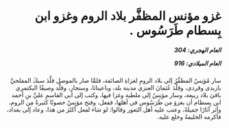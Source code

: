 <h1 dir="rtl">غزو مؤنس المظفَّر بلاد الروم وغزو ابن بِسطام طَرَسُوس .</h1>

<h5 dir="rtl">العام الهجري:  304

العام الميلادي: 916

</h5>

<p dir="rtl">سار مُؤنِسٌ المظفَّرُ إلى بلاد الرومِ لغزاةِ الصائفة، فلمَّا صار بالموصل قلَّدَ سبكَ المفلحيَّ بازبدى وقردى، وقلَّدَ عُثمانَ العنزي مدينة بلد، وباعيناثا، وسنجار، وقلَّد وصيفًا البكتمري باقيَ بلاد ربيعة، وسار مؤنِسٌ إلى ملطية وغزا فيها، وكتب إلى أبي القاسمِ عليِّ بنِ أحمد ابن بِسطام أن يغزوَ من طَرَسُوس في أهلها، ففعل، وفتح مؤنِسٌ حصونًا كثيرةً مِن الروم، وأثر آثارًا جميلةً، وعتب عليه أهل الثغور وقالوا: لو شاء لفعل أكثَرَ من هذا، وعاد إلى بغداد، فأكرمه الخليفةُ وخلع عليه.</p></br>
